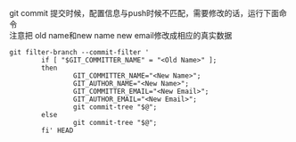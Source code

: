 git commit 提交时候，配置信息与push时候不匹配，需要修改的话，运行下面命令  
注意把 old name和new name new email修改成相应的真实数据 
```
git filter-branch --commit-filter '  
        if [ "$GIT_COMMITTER_NAME" = "<Old Name>" ];  
        then  
                GIT_COMMITTER_NAME="<New Name>";  
                GIT_AUTHOR_NAME="<New Name>";  
                GIT_COMMITTER_EMAIL="<New Email>";  
                GIT_AUTHOR_EMAIL="<New Email>";  
                git commit-tree "$@";  
        else  
                git commit-tree "$@";  
        fi' HEAD 
```
